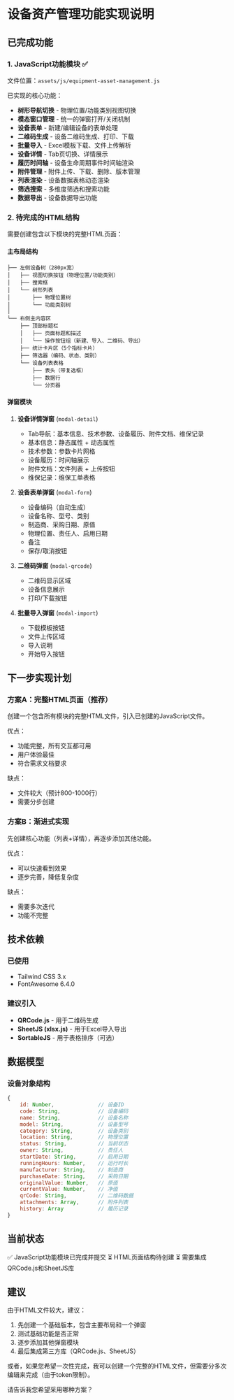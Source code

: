 # 设备资产管理功能实现说明

## 已完成功能

### 1. JavaScript功能模块 ✅
文件位置：`assets/js/equipment-asset-management.js`

已实现的核心功能：
- **树形导航切换** - 物理位置/功能类别视图切换
- **模态窗口管理** - 统一的弹窗打开/关闭机制
- **设备表单** - 新建/编辑设备的表单处理
- **二维码生成** - 设备二维码生成、打印、下载
- **批量导入** - Excel模板下载、文件上传解析
- **设备详情** - Tab页切换、详情展示
- **履历时间轴** - 设备生命周期事件时间轴渲染
- **附件管理** - 附件上传、下载、删除、版本管理
- **列表渲染** - 设备数据表格动态渲染
- **筛选搜索** - 多维度筛选和搜索功能
- **数据导出** - 设备数据导出功能

### 2. 待完成的HTML结构

需要创建包含以下模块的完整HTML页面：

#### 主布局结构
```
├── 左侧设备树（280px宽）
│   ├── 视图切换按钮（物理位置/功能类别）
│   ├── 搜索框
│   └── 树形列表
│       ├── 物理位置树
│       └── 功能类别树
│
└── 右侧主内容区
    ├── 顶部标题栏
    │   ├── 页面标题和描述
    │   └── 操作按钮组（新建、导入、二维码、导出）
    ├── 统计卡片区（5个指标卡片）
    ├── 筛选器（编码、状态、类别）
    └── 设备列表表格
        ├── 表头（带复选框）
        ├── 数据行
        └── 分页器
```

#### 弹窗模块

1. **设备详情弹窗** (`modal-detail`)
   - Tab导航：基本信息、技术参数、设备履历、附件文档、维保记录
   - 基本信息：静态属性 + 动态属性
   - 技术参数：参数卡片网格
   - 设备履历：时间轴展示
   - 附件文档：文件列表 + 上传按钮
   - 维保记录：维保工单表格

2. **设备表单弹窗** (`modal-form`)
   - 设备编码（自动生成）
   - 设备名称、型号、类别
   - 制造商、采购日期、原值
   - 物理位置、责任人、启用日期
   - 备注
   - 保存/取消按钮

3. **二维码弹窗** (`modal-qrcode`)
   - 二维码显示区域
   - 设备信息展示
   - 打印/下载按钮

4. **批量导入弹窗** (`modal-import`)
   - 下载模板按钮
   - 文件上传区域
   - 导入说明
   - 开始导入按钮

## 下一步实现计划

### 方案A：完整HTML页面（推荐）
创建一个包含所有模块的完整HTML文件，引入已创建的JavaScript文件。

优点：
- 功能完整，所有交互都可用
- 用户体验最佳
- 符合需求文档要求

缺点：
- 文件较大（预计800-1000行）
- 需要分步创建

### 方案B：渐进式实现
先创建核心功能（列表+详情），再逐步添加其他功能。

优点：
- 可以快速看到效果
- 逐步完善，降低复杂度

缺点：
- 需要多次迭代
- 功能不完整

## 技术依赖

### 已使用
- Tailwind CSS 3.x
- FontAwesome 6.4.0

### 建议引入
- **QRCode.js** - 用于二维码生成
- **SheetJS (xlsx.js)** - 用于Excel导入导出
- **SortableJS** - 用于表格排序（可选）

## 数据模型

### 设备对象结构
```javascript
{
    id: Number,              // 设备ID
    code: String,            // 设备编码
    name: String,            // 设备名称
    model: String,           // 设备型号
    category: String,        // 设备类别
    location: String,        // 物理位置
    status: String,          // 当前状态
    owner: String,           // 责任人
    startDate: String,       // 启用日期
    runningHours: Number,    // 运行时长
    manufacturer: String,    // 制造商
    purchaseDate: String,    // 采购日期
    originalValue: Number,   // 原值
    currentValue: Number,    // 净值
    qrCode: String,          // 二维码数据
    attachments: Array,      // 附件列表
    history: Array           // 履历记录
}
```

## 当前状态

✅ JavaScript功能模块已完成并提交
⏳ HTML页面结构待创建
⏳ 需要集成QRCode.js和SheetJS库

## 建议

由于HTML文件较大，建议：
1. 先创建一个基础版本，包含主要布局和一个弹窗
2. 测试基础功能是否正常
3. 逐步添加其他弹窗模块
4. 最后集成第三方库（QRCode.js、SheetJS）

或者，如果您希望一次性完成，我可以创建一个完整的HTML文件，但需要分多次编辑来完成（由于token限制）。

请告诉我您希望采用哪种方案？
